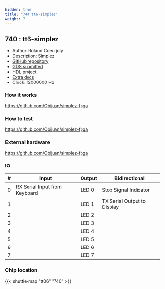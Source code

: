 ```yaml
---
hidden: true
title: "740 tt6-simplez"
weight: 7
---
```


## 740 : tt6-simplez

* Author: Roland Coeurjoly
* Description: Simplez
* [GitHub repository](https://github.com/RCoeurjoly/tt06-simplez)
* [GDS submitted](https://github.com/RCoeurjoly/tt06-simplez/actions/runs/8753100120)
* HDL project
* [Extra docs]()
* Clock: 12000000 Hz

<!---

This file is used to generate your project datasheet. Please fill in the information below and delete any unused
sections.

You can also include images in this folder and reference them in the markdown. Each image must be less than
512 kb in size, and the combined size of all images must be less than 1 MB.
-->


### How it works

https://github.com/Obijuan/simplez-fpga

### How to test

https://github.com/Obijuan/simplez-fpga

### External hardware

https://github.com/Obijuan/simplez-fpga


### IO

| #             | Input    | Output   | Bidirectional   |
| ------------- | -------- | -------- | --------------- |
| 0 | RX Serial Input from Keyboard  | LED 0  | Stop Signal Indicator        |
| 1 |   | LED 1  | TX Serial Output to Display        |
| 2 |   | LED 2  |         |
| 3 |   | LED 3  |         |
| 4 |   | LED 4  |         |
| 5 |   | LED 5  |         |
| 6 |   | LED 6  |         |
| 7 |   | LED 7  |         |


### Chip location

{{< shuttle-map "tt06" "740" >}}
